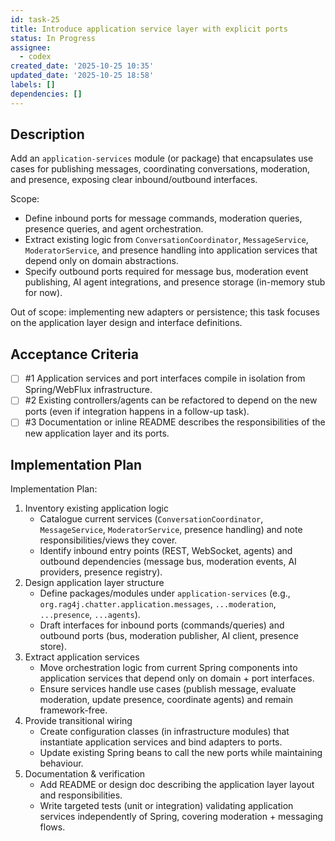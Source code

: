 ```yaml
---
id: task-25
title: Introduce application service layer with explicit ports
status: In Progress
assignee:
  - codex
created_date: '2025-10-25 10:35'
updated_date: '2025-10-25 18:58'
labels: []
dependencies: []
---
```


## Description

<!-- SECTION:DESCRIPTION:BEGIN -->
Add an `application-services` module (or package) that encapsulates use cases for publishing messages, coordinating conversations, moderation, and presence, exposing clear inbound/outbound interfaces.

Scope:
- Define inbound ports for message commands, moderation queries, presence queries, and agent orchestration.
- Extract existing logic from `ConversationCoordinator`, `MessageService`, `ModeratorService`, and presence handling into application services that depend only on domain abstractions.
- Specify outbound ports required for message bus, moderation event publishing, AI agent integrations, and presence storage (in-memory stub for now).

Out of scope: implementing new adapters or persistence; this task focuses on the application layer design and interface definitions.
<!-- SECTION:DESCRIPTION:END -->

## Acceptance Criteria
<!-- AC:BEGIN -->
- [ ] #1 Application services and port interfaces compile in isolation from Spring/WebFlux infrastructure.
- [ ] #2 Existing controllers/agents can be refactored to depend on the new ports (even if integration happens in a follow-up task).
- [ ] #3 Documentation or inline README describes the responsibilities of the new application layer and its ports.
<!-- AC:END -->

## Implementation Plan

<!-- SECTION:PLAN:BEGIN -->
Implementation Plan:
1. Inventory existing application logic
   - Catalogue current services (`ConversationCoordinator`, `MessageService`, `ModeratorService`, presence handling) and note responsibilities/views they cover.
   - Identify inbound entry points (REST, WebSocket, agents) and outbound dependencies (message bus, moderation events, AI providers, presence registry).
2. Design application layer structure
   - Define packages/modules under `application-services` (e.g., `org.rag4j.chatter.application.messages`, `...moderation`, `...presence`, `...agents`).
   - Draft interfaces for inbound ports (commands/queries) and outbound ports (bus, moderation publisher, AI client, presence store).
3. Extract application services
   - Move orchestration logic from current Spring components into application services that depend only on domain + port interfaces.
   - Ensure services handle use cases (publish message, evaluate moderation, update presence, coordinate agents) and remain framework-free.
4. Provide transitional wiring
   - Create configuration classes (in infrastructure modules) that instantiate application services and bind adapters to ports.
   - Update existing Spring beans to call the new ports while maintaining behaviour.
5. Documentation & verification
   - Add README or design doc describing the application layer layout and responsibilities.
   - Write targeted tests (unit or integration) validating application services independently of Spring, covering moderation + messaging flows.
<!-- SECTION:PLAN:END -->
